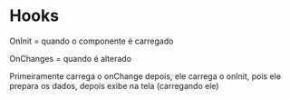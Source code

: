 # Hooks

OnInit = quando o componente é carregado

OnChanges = quando é alterado

Primeiramente carrega o onChange depois, ele carrega o onInit, pois ele prepara os dados, depois exibe na tela (carregando ele)
